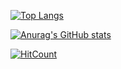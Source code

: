 [![Top Langs](https://github-readme-stats.vercel.app/api/top-langs/?username=Garden0728)](https://github.com/anuraghazra/github-readme-stats)

[![Anurag's GitHub stats](https://github-readme-stats.vercel.app/api?username=Garden0728)](https://github.com/anuraghazra/github-readme-stats)

[![HitCount](https://hits.dwyl.com/{Garden0728}/{chatting-service}.svg?style=flat-square)](http://hits.dwyl.com/{username}/{project})
